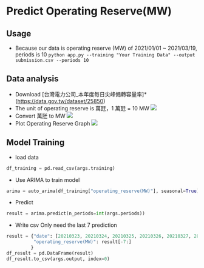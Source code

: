 # Predict Operating Reserve(MW)
## Usage
* Because our data is operating reserve (MW) of 2021/01/01 ~ 2021/03/19, periods is 10
`python app.py --training "Your Training Data" --output submission.csv --periods 10`
## Data analysis
* Download [台灣電力公司_本年度每日尖峰備轉容量率]* (https://data.gov.tw/dataset/25850)
* The unit of operating reserve is 萬瓩，1 萬瓩 = 10 MW
![](https://i.imgur.com/s1ZwIlY.png)
* Convert 萬瓩 to MW
![](https://i.imgur.com/ov8vMn3.png)
* Plot Operating Reserve Graph
![](https://i.imgur.com/qDdKQI9.png)
## Model Training
* load data
```python
df_training = pd.read_csv(args.training)
```
* Use ARIMA to train model
```python
arima = auto_arima(df_training["operating_reserve(MW)"], seasonal=True)
```
* Predict
```python
result = arima.predict(n_periods=int(args.periods))
```
* Write csv
Only need the last 7 prediction
```python
result = {"date": [20210323, 20210324, 20210325, 20210326, 20210327, 20210328, 20210329],
          "operating_reserve(MW)": result[-7:]
         }
df_result = pd.DataFrame(result)
df_result.to_csv(args.output, index=0)
```


